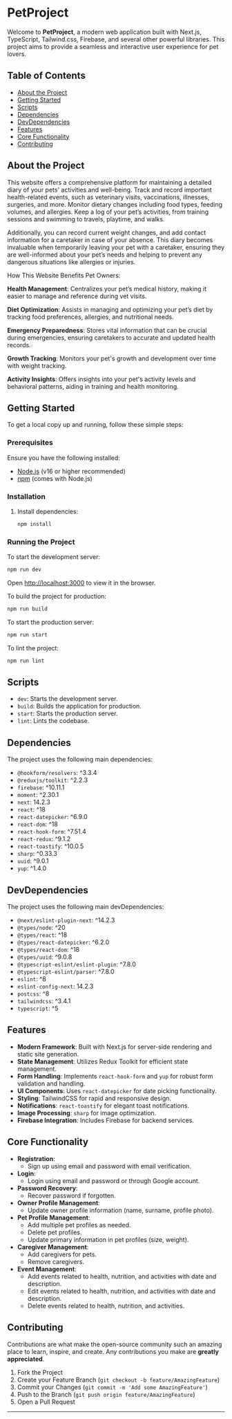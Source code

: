 # PetProject

Welcome to **PetProject**, a modern web application built with Next.js, TypeScript, Tailwind.css, Firebase, and several other powerful libraries. This project aims to provide a seamless and interactive user experience for pet lovers.

## Table of Contents
- [About the Project](#about-the-project)
- [Getting Started](#getting-started)
- [Scripts](#scripts)
- [Dependencies](#dependencies)
- [DevDependencies](#devdependencies)
- [Features](#features)
- [Core Functionality](#core-functionality)
- [Contributing](#contributing)

## About the Project

This website offers a comprehensive platform for maintaining a detailed diary of your pets' activities and well-being. Track and record important health-related events, such as veterinary visits, vaccinations, illnesses, surgeries, and more. Monitor dietary changes including food types, feeding volumes, and allergies. Keep a log of your pet’s activities, from training sessions and swimming to travels, playtime, and walks.

Additionally, you can record current weight changes, and add contact information for a caretaker in case of your absence. This diary becomes invaluable when temporarily leaving your pet with a caretaker, ensuring they are well-informed about your pet’s needs and helping to prevent any dangerous situations like allergies or injuries.

How This Website Benefits Pet Owners:

**Health Management**: Centralizes your pet’s medical history, making it easier to manage and reference during vet visits.

**Diet Optimization**: Assists in managing and optimizing your pet’s diet by tracking food preferences, allergies, and nutritional needs.

**Emergency Preparedness**: Stores vital information that can be crucial during emergencies, ensuring caretakers to accurate and updated health records.

**Growth Tracking**: Monitors your pet's growth and development over time with weight tracking.

**Activity Insights**: Offers insights into your pet's activity levels and behavioral patterns, aiding in training and health monitoring.

## Getting Started

To get a local copy up and running, follow these simple steps:

### Prerequisites

Ensure you have the following installed:
- [Node.js](https://nodejs.org/) (v16 or higher recommended)
- [npm](https://www.npmjs.com/) (comes with Node.js)

### Installation

1. Install dependencies:
    ```sh
    npm install
    ```

### Running the Project

To start the development server:
```sh
npm run dev
```
Open [http://localhost:3000](http://localhost:3000) to view it in the browser.

To build the project for production:
```sh
npm run build
```

To start the production server:
```sh
npm run start
```

To lint the project:
```sh
npm run lint
```

## Scripts

- `dev`: Starts the development server.
- `build`: Builds the application for production.
- `start`: Starts the production server.
- `lint`: Lints the codebase.

## Dependencies

The project uses the following main dependencies:

- `@hookform/resolvers`: ^3.3.4
- `@reduxjs/toolkit`: ^2.2.3
- `firebase`: ^10.11.1
- `moment`: ^2.30.1
- `next`: 14.2.3
- `react`: ^18
- `react-datepicker`: ^6.9.0
- `react-dom`: ^18
- `react-hook-form`: ^7.51.4
- `react-redux`: ^9.1.2
- `react-toastify`: ^10.0.5
- `sharp`: ^0.33.3
- `uuid`: ^9.0.1
- `yup`: ^1.4.0

## DevDependencies

The project uses the following main devDependencies:

- `@next/eslint-plugin-next`: ^14.2.3
- `@types/node`: ^20
- `@types/react`: ^18
- `@types/react-datepicker`: ^6.2.0
- `@types/react-dom`: ^18
- `@types/uuid`: ^9.0.8
- `@typescript-eslint/eslint-plugin`: ^7.8.0
- `@typescript-eslint/parser`: ^7.8.0
- `eslint`: ^8
- `eslint-config-next`: 14.2.3
- `postcss`: ^8
- `tailwindcss`: ^3.4.1
- `typescript`: ^5

## Features

- **Modern Framework**: Built with Next.js for server-side rendering and static site generation.
- **State Management**: Utilizes Redux Toolkit for efficient state management.
- **Form Handling**: Implements `react-hook-form` and `yup` for robust form validation and handling.
- **UI Components**: Uses `react-datepicker` for date picking functionality.
- **Styling**: TailwindCSS for rapid and responsive design.
- **Notifications**: `react-toastify` for elegant toast notifications.
- **Image Processing**: `sharp` for image optimization.
- **Firebase Integration**: Includes Firebase for backend services.

## Core Functionality

- **Registration**:
   - Sign up using email and password with email verification.
- **Login**:
   - Login using email and password or through Google account.
- **Password Recovery**:
   - Recover password if forgotten.
- **Owner Profile Management**:
   - Update owner profile information (name, surname, profile photo).
- **Pet Profile Management**:
   - Add multiple pet profiles as needed.
   - Delete pet profiles.
   - Update primary information in pet profiles (size, weight).
- **Caregiver Management**:
   - Add caregivers for pets.
   - Remove caregivers.
- **Event Management**:
   - Add events related to health, nutrition, and activities with date and description.
   - Edit events related to health, nutrition, and activities with date and description.
   - Delete events related to health, nutrition, and activities.

## Contributing

Contributions are what make the open-source community such an amazing place to learn, inspire, and create. Any contributions you make are **greatly appreciated**.

1. Fork the Project
2. Create your Feature Branch (`git checkout -b feature/AmazingFeature`)
3. Commit your Changes (`git commit -m 'Add some AmazingFeature'`)
4. Push to the Branch (`git push origin feature/AmazingFeature`)
5. Open a Pull Request

---
